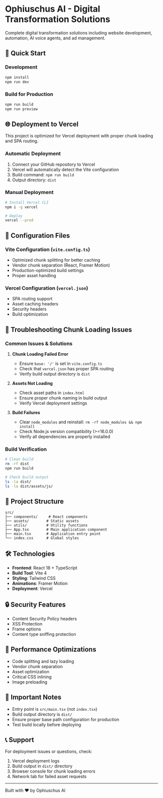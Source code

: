 # Ophiuschus AI - Digital Transformation Solutions

Complete digital transformation solutions including website development, automation, AI voice agents, and ad management.

## 🚀 Quick Start

### Development
```bash
npm install
npm run dev
```

### Build for Production
```bash
npm run build
npm run preview
```

## 🌐 Deployment to Vercel

This project is optimized for Vercel deployment with proper chunk loading and SPA routing.

### Automatic Deployment
1. Connect your GitHub repository to Vercel
2. Vercel will automatically detect the Vite configuration
3. Build command: `npm run build`
4. Output directory: `dist`

### Manual Deployment
```bash
# Install Vercel CLI
npm i -g vercel

# Deploy
vercel --prod
```

## 🔧 Configuration Files

### Vite Configuration (`vite.config.ts`)
- Optimized chunk splitting for better caching
- Vendor chunk separation (React, Framer Motion)
- Production-optimized build settings
- Proper asset handling

### Vercel Configuration (`vercel.json`)
- SPA routing support
- Asset caching headers
- Security headers
- Build optimization

## 🐛 Troubleshooting Chunk Loading Issues

### Common Issues & Solutions

1. **Chunk Loading Failed Error**
   - Ensure `base: '/'` is set in `vite.config.ts`
   - Check that `vercel.json` has proper SPA routing
   - Verify build output directory is `dist`

2. **Assets Not Loading**
   - Check asset paths in `index.html`
   - Ensure proper chunk naming in build output
   - Verify Vercel deployment settings

3. **Build Failures**
   - Clear `node_modules` and reinstall: `rm -rf node_modules && npm install`
   - Check Node.js version compatibility (>=16.0.0)
   - Verify all dependencies are properly installed

### Build Verification
```bash
# Clean build
rm -rf dist
npm run build

# Check build output
ls -la dist/
ls -la dist/assets/js/
```

## 📁 Project Structure
```
src/
├── components/     # React components
├── assets/        # Static assets
├── utils/         # Utility functions
├── App.tsx        # Main application component
├── main.tsx       # Application entry point
└── index.css      # Global styles
```

## 🛠️ Technologies

- **Frontend**: React 18 + TypeScript
- **Build Tool**: Vite 4
- **Styling**: Tailwind CSS
- **Animations**: Framer Motion
- **Deployment**: Vercel

## 🔒 Security Features

- Content Security Policy headers
- XSS Protection
- Frame options
- Content type sniffing protection

## 📱 Performance Optimizations

- Code splitting and lazy loading
- Vendor chunk separation
- Asset optimization
- Critical CSS inlining
- Image preloading

## 🚨 Important Notes

- Entry point is `src/main.tsx` (not `index.tsx`)
- Build output directory is `dist/`
- Ensure proper base path configuration for production
- Test build locally before deploying

## 📞 Support

For deployment issues or questions, check:
1. Vercel deployment logs
2. Build output in `dist/` directory
3. Browser console for chunk loading errors
4. Network tab for failed asset requests

---

Built with ❤️ by Ophiuschus AI
